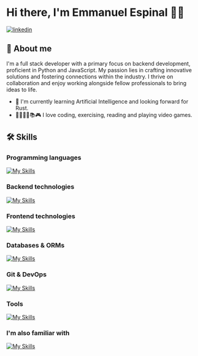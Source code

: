 # Hi there, I'm Emmanuel Espinal 👋🏻

[![linkedin](https://img.shields.io/badge/linkedin-0A66C2?style=for-the-badge&logo=linkedin&logoColor=white)](https://www.linkedin.com/in/emmanuel-ec/)

## 🚀 About me
I'm a full stack developer with a primary focus on backend development, proficient in Python and JavaScript. My passion lies in crafting innovative solutions and fostering connections within the industry. I thrive on collaboration and enjoy working alongside fellow professionals to bring ideas to life.

- 🧠 I'm currently learning Artificial Intelligence and looking forward for Rust.
- 👨🏻‍💻🥋📚🎮 I love coding, exercising, reading and playing video games.

## 🛠 Skills

### Programming languages
[![My Skills](https://skillicons.dev/icons?i=js,py&perline=8)](https://skillicons.dev)

### Backend technologies
[![My Skills](https://skillicons.dev/icons?i=express,nodejs&perline=8)](https://skillicons.dev)

### Frontend technologies
[![My Skills](https://skillicons.dev/icons?i=css,html,react,tailwind&perline=8)](https://skillicons.dev)

### Databases & ORMs
[![My Skills](https://skillicons.dev/icons?i=mongodb,mysql,postgres,sqlite&perline=8)](https://skillicons.dev)

### Git & DevOps
[![My Skills](https://skillicons.dev/icons?i=docker,git,github&perline=8)](https://skillicons.dev)

### Tools
[![My Skills](https://skillicons.dev/icons?i=bash,figma,linux,npm,postman,vscode&perline=8)](https://skillicons.dev)

### I'm also familiar with
[![My Skills](https://skillicons.dev/icons?i=cs,django,dotnet,java,php&perline=8)](https://skillicons.dev)
